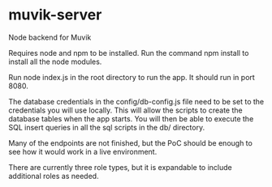 # muvik-server
 Node backend for Muvik
 
 Requires node and npm to be installed. Run the command npm install to install all the node modules.
 
 Run node index.js in the root directory to run the app. It should run in port 8080.
 
 The database credentials in the config/db-config.js file need to be set to the credentials you will use locally. This will allow the scripts to create the database tables when the app starts. You will then be able to execute the SQL insert queries in all the sql scripts in the db/ directory.
 
 Many of the endpoints are not finished, but the PoC should be enough to see how it would work in a live environment.
 
 There are currently three role types, but it is expandable to include additional roles as needed.
